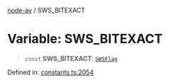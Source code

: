 [node-av](../globals.md) / SWS\_BITEXACT

# Variable: SWS\_BITEXACT

> `const` **SWS\_BITEXACT**: [`SWSFlag`](../type-aliases/SWSFlag.md)

Defined in: [constants.ts:2054](https://github.com/seydx/av/blob/f8631fc881b394300b1479f511d55cf1c370a87f/src/constants/constants.ts#L2054)
